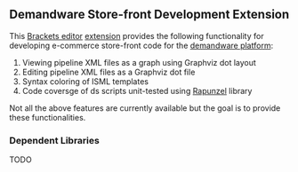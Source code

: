 ## Demandware Store-front Development Extension

This [Brackets editor](http://brackets.io) [extension](https://github.com/adobe/brackets/wiki/How-to-Write-Extensions) provides the 
following functionality for developing e-commerce store-front code for
the [demandware platform]():

1. Viewing pipeline XML files as a graph using Graphviz dot layout
1. Editing pipeline XML files as a Graphviz dot file
1. Syntax coloring of ISML templates
1. Code coversge of ds scripts unit-tested using [Rapunzel](https://bitbucket.org/demandware/dw-rapunzel) library

Not all the above features are currently available but the goal is to 
provide these functionalities.

### Dependent Libraries

TODO
